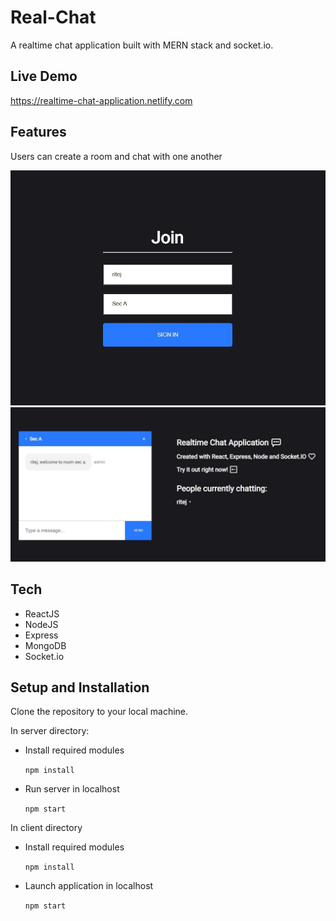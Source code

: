 # Real-Chat
A realtime chat application built with MERN stack and socket.io.

## Live Demo
https://realtime-chat-application.netlify.com

## Features
Users can create a room and chat with one another

![screenshot](screenshots/signin.jpg)
![screenshot](screenshots/chat.jpg)

## Tech
- ReactJS
- NodeJS
- Express
- MongoDB
- Socket.io

## Setup and Installation
Clone the repository to your local machine.

In server directory: 
- Install required modules

  ``` npm install ```
  
- Run server in localhost

  ``` npm start ```

In client directory

- Install required modules

  ``` npm install ```
  
- Launch application in localhost

  ``` npm start ```
